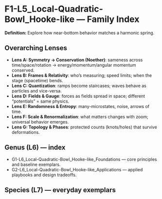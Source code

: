 # F1-L5_Local-Quadratic-Bowl_Hooke-like — Family Index
**Definition:** Explore how near-bottom behavior matches a harmonic spring.

## Overarching Lenses

- **Lens A: Symmetry -> Conservation (Noether)**: sameness across time/space/rotation → energy/momentum/angular momentum conserved.
- **Lens B: Frames & Relativity**: who’s measuring; speed limits; when the stage (spacetime) bends.
- **Lens C: Quantization**: ramps become staircases; waves behave as particles and vice-versa.
- **Lens D: Fields & Gauge**: forces as fields spread in space; different “potentials” = same physics.
- **Lens E: Randomness & Entropy**: many-microstates, noise, arrows of time.
- **Lens F: Scale & Renormalization**: what matters changes with zoom; universal behavior emerges.
- **Lens G: Topology & Phases**: protected counts (knots/holes) that survive deformations.

## Genus (L6) — index
- G1-L6_Local-Quadratic-Bowl_Hooke-like_Foundations — core principles and baseline exemplars.
- G2-L6_Local-Quadratic-Bowl_Hooke-like_Applications — applied playbooks and design tradeoffs.

## Species (L7) — everyday exemplars
